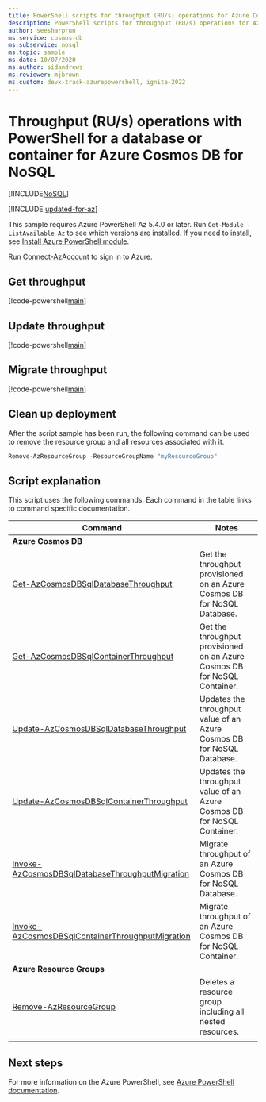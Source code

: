```yaml
---
title: PowerShell scripts for throughput (RU/s) operations for Azure Cosmos DB for NoSQL database or container
description: PowerShell scripts for throughput (RU/s) operations for Azure Cosmos DB for NoSQL database or container
author: seesharprun
ms.service: cosmos-db
ms.subservice: nosql
ms.topic: sample
ms.date: 10/07/2020
ms.author: sidandrews
ms.reviewer: mjbrown 
ms.custom: devx-track-azurepowershell, ignite-2022
---
```


# Throughput (RU/s) operations with PowerShell for a database or container for Azure Cosmos DB for NoSQL
[!INCLUDE[NoSQL](../../../includes/appliesto-nosql.md)]

[!INCLUDE [updated-for-az](../../../../../includes/updated-for-az.md)]

This sample requires Azure PowerShell Az 5.4.0 or later. Run `Get-Module -ListAvailable Az` to see which versions are installed.
If you need to install, see [Install Azure PowerShell module](/powershell/azure/install-azure-powershell).

Run [Connect-AzAccount](/powershell/module/az.accounts/connect-azaccount) to sign in to Azure.

## Get throughput

[!code-powershell[main](../../../../../powershell_scripts/cosmosdb/sql/ps-sql-ru-get.ps1 "Get throughput (RU/s) for Azure Cosmos DB for NoSQL database or container")]

## Update throughput

[!code-powershell[main](../../../../../powershell_scripts/cosmosdb/sql/ps-sql-ru-update.ps1 "Update throughput (RU/s) for an Azure Cosmos DB for NoSQL database or container")]

## Migrate throughput

[!code-powershell[main](../../../../../powershell_scripts/cosmosdb/sql/ps-sql-ru-migrate.ps1 "Migrate between standard and autoscale throughput on an Azure Cosmos DB for NoSQL database or container")]

## Clean up deployment

After the script sample has been run, the following command can be used to remove the resource group and all resources associated with it.

```powershell
Remove-AzResourceGroup -ResourceGroupName "myResourceGroup"
```

## Script explanation

This script uses the following commands. Each command in the table links to command specific documentation.

| Command | Notes |
|---|---|
|**Azure Cosmos DB**| |
| [Get-AzCosmosDBSqlDatabaseThroughput](/powershell/module/az.cosmosdb/get-azcosmosdbsqldatabasethroughput) | Get the throughput provisioned on an Azure Cosmos DB for NoSQL Database. |
| [Get-AzCosmosDBSqlContainerThroughput](/powershell/module/az.cosmosdb/get-azcosmosdbsqlcontainerthroughput) | Get the throughput provisioned on an Azure Cosmos DB for NoSQL Container. |
| [Update-AzCosmosDBSqlDatabaseThroughput](/powershell/module/az.cosmosdb/get-azcosmosdbsqldatabase) | Updates the throughput value of an Azure Cosmos DB for NoSQL Database. |
| [Update-AzCosmosDBSqlContainerThroughput](/powershell/module/az.cosmosdb/get-azcosmosdbsqlcontainer) | Updates the throughput value of an Azure Cosmos DB for NoSQL Container. |
| [Invoke-AzCosmosDBSqlDatabaseThroughputMigration](/powershell/module/az.cosmosdb/invoke-azcosmosdbsqldatabasethroughputmigration) | Migrate throughput of an Azure Cosmos DB for NoSQL Database. |
| [Invoke-AzCosmosDBSqlContainerThroughputMigration](/powershell/module/az.cosmosdb/invoke-azcosmosdbsqlcontainerthroughputmigration) | Migrate throughput of an Azure Cosmos DB for NoSQL Container. |
|**Azure Resource Groups**| |
| [Remove-AzResourceGroup](/powershell/module/az.resources/remove-azresourcegroup) | Deletes a resource group including all nested resources. |
|||

## Next steps

For more information on the Azure PowerShell, see [Azure PowerShell documentation](/powershell/).
